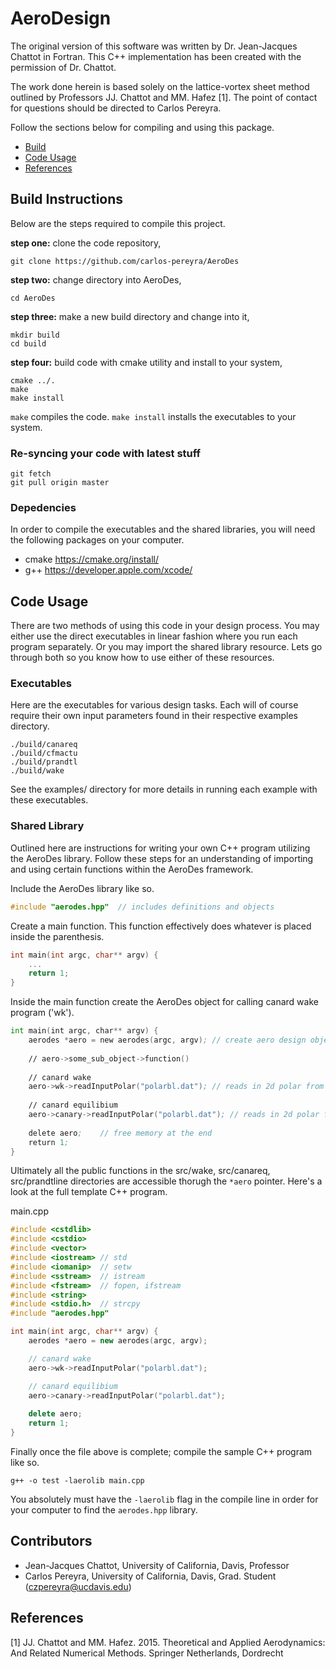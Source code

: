 # AeroDesign
The original version of this software was written by Dr. Jean-Jacques Chattot in Fortran.  This C++ implementation has been created with the permission of Dr. Chattot.

The work done herein is based solely on the lattice-vortex sheet method outlined by Professors JJ. Chattot and MM. Hafez [1].
The point of contact for questions should be directed to Carlos Pereyra.

Follow the sections below for compiling and using this package.

* [Build](#Build)
* [Code Usage](#Usage)
* [References](#References)
## <a name="Build"></a> Build Instructions

Below are the steps required to compile this project.

**step one:** clone the code repository,
```
git clone https://github.com/carlos-pereyra/AeroDes
```

**step two:** change directory into AeroDes,
```
cd AeroDes
```

**step three:** make a new build directory and change into it,
```
mkdir build 
cd build
```

**step four:** build code with cmake utility and install to your system,
```
cmake ../.
make
make install
```

```make``` compiles the code. ```make install``` installs the executables to your system.

### Re-syncing your code with latest stuff
```
git fetch
git pull origin master
```

### Depedencies

In order to compile the executables and the shared libraries, you will need the following packages on your computer.

* cmake https://cmake.org/install/
* g++ https://developer.apple.com/xcode/
  
## <a name="Usage"></a> Code Usage

There are two methods of using this code in your design process. You may either use the direct executables in linear fashion where you run each program separately. Or you may import the shared library resource. Lets go through both so you know how to use either of these resources.

### Executables

Here are the executables for various design tasks. Each will of course require their own input parameters found in their 
respective examples directory. 

```
./build/canareq
./build/cfmactu
./build/prandtl
./build/wake
```

See the examples/ directory for more details in running each example with these
executables.

### Shared Library

Outlined here are instructions for writing your own C++ program 
utilizing the AeroDes library. Follow these steps for an understanding of importing and using certain functions within the AeroDes framework.

Include the AeroDes library like so.
```c++
#include "aerodes.hpp"  // includes definitions and objects
```

Create a main function. This function effectively does whatever is placed inside the parenthesis.
```c++
int main(int argc, char** argv) {
    ...
    return 1;
}
```

Inside the main function create the AeroDes object for calling canard wake program ('wk').
```asm
int main(int argc, char** argv) {
    aerodes *aero = new aerodes(argc, argv); // create aero design object
    
    // aero->some_sub_object->function()
    
    // canard wake
    aero->wk->readInputPolar("polarbl.dat"); // reads in 2d polar from xfoil
    
    // canard equilibium
    aero->canary->readInputPolar("polarbl.dat"); // reads in 2d polar from xfoil
    
    delete aero;    // free memory at the end
    return 1;
}
```
Ultimately all the public functions in the src/wake, src/canareq, src/prandtline directories are accessible thorugh the ```*aero``` pointer.
Here's a look at the full template C++ program.

main.cpp
```c++
#include <cstdlib>
#include <cstdio>
#include <vector>
#include <iostream> // std
#include <iomanip>  // setw
#include <sstream>  // istream
#include <fstream>  // fopen, ifstream
#include <string>
#include <stdio.h>  // strcpy
#include "aerodes.hpp"

int main(int argc, char** argv) {
    aerodes *aero = new aerodes(argc, argv);

    // canard wake
    aero->wk->readInputPolar("polarbl.dat");

    // canard equilibium
    aero->canary->readInputPolar("polarbl.dat");
    
    delete aero;
    return 1;
}

```

Finally once the file above is complete; compile the sample C++ program like so.

```g++ -o test -laerolib main.cpp```

You absolutely must have the ```-laerolib``` flag in the compile line in order for your computer to find the ```aerodes.hpp``` library.

## Contributors
* Jean-Jacques Chattot, University of California, Davis, Professor
* Carlos Pereyra, University of California, Davis, Grad. Student (czpereyra@ucdavis.edu)

## <a name="References"></a> References

[1] JJ. Chattot and MM. Hafez. 2015. Theoretical and Applied Aerodynamics: And Related Numerical Methods.
Springer Netherlands, Dordrecht
